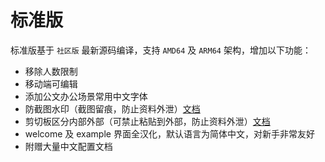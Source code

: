 # 标准版

标准版基于 `社区版` 最新源码编译，支持 `AMD64` 及 `ARM64` 架构，增加以下功能：

<FeedsAds />

- 移除人数限制
- 移动端可编辑
- 添加公文办公场景常用中文字体
- 防截图水印（截图留痕，防止资料外泄）[文档](../feature/watermark.md)  
- 剪切板区分内部外部（可禁止粘贴到外部，防止资料外泄）[文档](../feature/copyout.md)      
- welcome 及 example 界面全汉化，默认语言为简体中文，对新手非常友好
- 附赠大量中文配置文档
